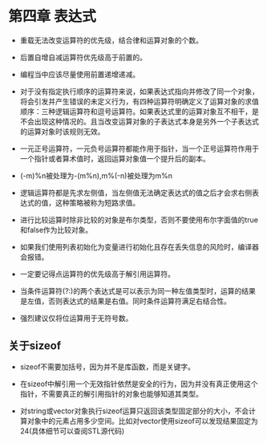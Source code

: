 # 第四章 表达式

* 重载无法改变运算符的优先级，结合律和运算对象的个数。
* 后置自增自减运算符优先级高于前置的。
* 编程当中应该尽量使用前置递增递减。
* 对于没有指定执行顺序的运算符来说，如果表达式指向并修改了同一个对象，将会引发并产生错误的未定义行为，有四种运算符明确定义了运算对象的求值顺序：三种逻辑运算符和逗号运算符。如果表达式里的运算对象互不相干，是不会出现这种情况的。且当改变运算对象的子表达式本身是另外一个子表达式的运算对象时该规则无效。

* 一元正号运算符，一元负号运算符都能作用于指针，当一个正号运算符作用于一个指针或者算术值时，返回运算对象值一个提升后的副本。
* (-m)%n被处理为-(m%n),m%(-n)被处理为m%n
* 逻辑运算符都是先求左侧值，当左侧值无法确定表达式的值之后才会求右侧表达式的值，这种策略被称为短路求值。
* 进行比较运算时除非比较的对象是布尔类型，否则不要使用布尔字面值的true和false作为比较对象。

* 如果我们使用列表初始化为变量进行初始化且存在丢失信息的风险时，编译器会报错。
* 一定要记得点运算符的优先级高于解引用运算符。

* 当条件运算符(?:)的两个表达式是可以表示为同一种左值类型时，运算的结果是左值，否则表达式的结果是右值。同时条件运算符满足右结合性。

* 强烈建议仅将位运算用于无符号数。

## 关于sizeof

* sizeof不需要加括号，因为并不是库函数，而是关键字。
* 在sizeof中解引用一个无效指针依然是安全的行为，因为并没有真正使用这个指针，不需要真正的解引用指针的对象也能够知道其类型。

* 对string或vector对象执行sizeof运算只返回该类型固定部分的大小，不会计算对象中的元素占用多少空间。比如对vector使用sizeof可以发现结果固定为24(具体细节可以查阅STL源代码)